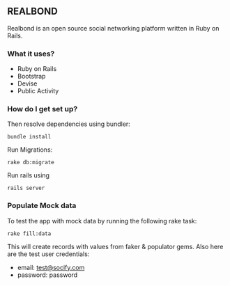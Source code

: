 ## REALBOND

Realbond is an open source social networking platform written in Ruby on Rails.

### What it uses?

* Ruby on Rails
* Bootstrap
* Devise
* Public Activity

### How do I get set up?

Then resolve dependencies using bundler:

```
bundle install
```

Run Migrations:

```
rake db:migrate
```

Run rails using

```
rails server
```

### Populate Mock data
To test the app with mock data by running the following rake task:

```
rake fill:data
```

This will create records with values from faker & populator gems. Also here are the test user credentials:

* email: test@socify.com
* password: password
